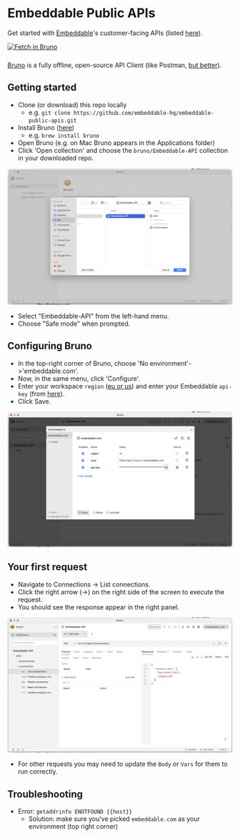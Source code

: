 # Embeddable Public APIs

Get started with [Embeddable](https://embeddable.com)'s customer-facing APIs (listed [here](https://github.com/embeddable-hq/embeddable-public-apis/tree/main/bruno/Embeddable-API/APIs)).

<a target='_blank' href='https://fetch.usebruno.com/?url=https%3A%2F%2Fgithub.com%2Fembeddable-hq%2Fembeddable-public-apis'>
  <img src="https://fetch.usebruno.com/button.svg" alt="Fetch in Bruno" style="max-width: 100%;height: auto;max-height: 40px;margin-bottom: 10px;" width="160" height="40"></img>
</a>

[Bruno](https://www.usebruno.com/) is a fully offline, open-source API Client (like Postman, [but better](https://www.usebruno.com/compare/bruno-vs-postman)).

## Getting started

 - Clone (or download) this repo locally
 	- e.g. `git clone https://github.com/embeddable-hq/embeddable-public-apis.git`
 - Install Bruno ([here](https://docs.usebruno.com/get-started/bruno-basics/download))
 	- e.g. `brew install bruno`
 - Open Bruno (e.g. on Mac Bruno appears in the Applications folder)
 - Click 'Open collection' and choose the `bruno/Embeddable-API` collection in your downloaded repo.

 ![open collection](public/img/open-collection.png)

 - Select "Embeddable-API" from the left-hand menu.
 - Choose "Safe mode" when prompted.

## Configuring Bruno

 - In the top-right corner of Bruno, choose 'No environment'->'embeddable.com'.
 - Now, in the same menu, click 'Configure'.
 - Enter your workspace `region` ([eu or us](https://docs.embeddable.com/deployment/deployment-regions)) and enter your Embeddable `api-key` (from [here](https://docs.embeddable.com/getting-started/set-up-your-workspace)).
 - Click Save.

 ![configure environment](public/img/configure-environment.png)

## Your first request
 - Navigate to Connections -> List connections.
 - Click the right arrow (->) on the right side of the screen to execute the request.
 - You should see the response appear in the right panel.

 ![list connections](public/img/list-connections.png)

 - For other requests you may need to update the `Body` or `Vars` for them to run correctly.

 ## Troubleshooting

  - Error: `getaddrinfo ENOTFOUND {{host}}`
  	- Solution: make sure you've picked `embeddable.com` as your environment (top right corner)
